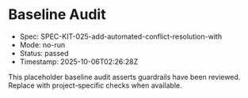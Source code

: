 # Baseline Audit

- Spec: SPEC-KIT-025-add-automated-conflict-resolution-with
- Mode: no-run
- Status: passed
- Timestamp: 2025-10-06T02:26:28Z

This placeholder baseline audit asserts guardrails have been reviewed. Replace with project-specific checks when available.
